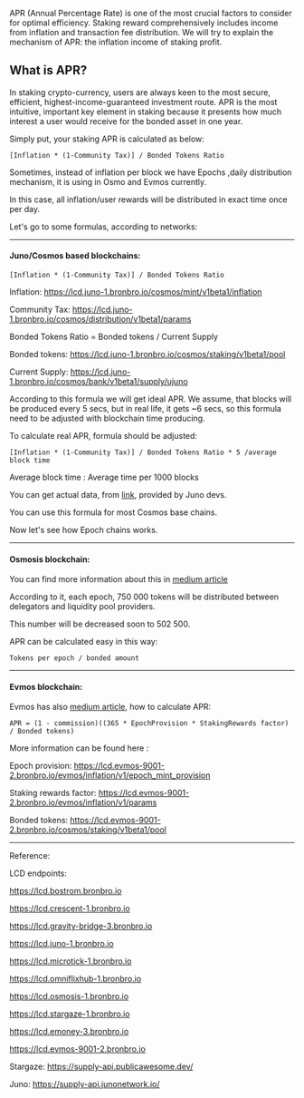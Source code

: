 
APR (Annual Percentage Rate) is one of the most crucial factors to consider for optimal efficiency. Staking reward comprehensively includes income from inflation and transaction fee distribution. We will  try to explain the mechanism of APR: the inflation income of staking profit.

## What is APR?
In staking crypto-currency, users are always keen to the most secure, efficient, highest-income-guaranteed investment route. APR is the most intuitive, important key element in staking because it presents how much interest a user would receive for the bonded asset in one year.

Simply put, your staking APR is calculated as below:

    [Inflation * (1-Community Tax)] / Bonded Tokens Ratio

Sometimes, instead of inflation per block we have Epochs ,daily distribution mechanism, it is  using in Osmo and Evmos currently.

In this case, all inflation/user rewards will be distributed in exact time once per day.

Let's go to some formulas, according to networks:

---
#### Juno/Cosmos based  blockchains:



    [Inflation * (1-Community Tax)] / Bonded Tokens Ratio
    
Inflation: https://lcd.juno-1.bronbro.io/cosmos/mint/v1beta1/inflation

Community Tax: https://lcd.juno-1.bronbro.io/cosmos/distribution/v1beta1/params

Bonded Tokens Ratio = Bonded tokens / Current Supply

Bonded tokens: https://lcd.juno-1.bronbro.io/cosmos/staking/v1beta1/pool

Current Supply: https://lcd.juno-1.bronbro.io/cosmos/bank/v1beta1/supply/ujuno

According to this formula we will get ideal APR. We assume, that blocks will be produced       every 5 secs, but in real life, it gets ~6 secs, so this formula need to be adjusted with blockchain time producing.

To calculate real APR, formula should be adjusted:

    [Inflation * (1-Community Tax)] / Bonded Tokens Ratio * 5 /average block time  

Average block time : Average time per 1000 blocks

You can get actual data, from [link](https://supply-api.junonetwork.io/), provided by Juno devs.

You can use this formula for most Cosmos base chains.

Now let's see how Epoch chains works.

---

#### Osmosis blockchain: 

You can find more information about this  in [medium article](https://medium.com/osmosis/osmo-token-distribution-ae27ea2bb4db)

According to it, each epoch, 750 000 tokens will be distributed between delegators and liquidity pool providers.

This number will be decreased soon to 502 500.

APR can be calculated easy in this way:

    Tokens per epoch / bonded amount

---

#### Evmos blockchain:

Evmos has also [medium article](https://medium.com/evmos/the-evmos-token-model-edc07014978b), how to calculate APR:

    APR = (1 - commission)((365 * EpochProvision * StakingRewards factor) / Bonded tokens)

More information can be found here : 

Epoch provision: https://lcd.evmos-9001-2.bronbro.io/evmos/inflation/v1/epoch_mint_provision 

Staking rewards factor: https://lcd.evmos-9001-2.bronbro.io/evmos/inflation/v1/params 

Bonded tokens:  https://lcd.evmos-9001-2.bronbro.io/cosmos/staking/v1beta1/pool

---

Reference:

LCD endpoints:

https://lcd.bostrom.bronbro.io

https://lcd.crescent-1.bronbro.io

https://lcd.gravity-bridge-3.bronbro.io

https://lcd.juno-1.bronbro.io

https://lcd.microtick-1.bronbro.io

https://lcd.omniflixhub-1.bronbro.io

https://lcd.osmosis-1.bronbro.io

https://lcd.stargaze-1.bronbro.io

https://lcd.emoney-3.bronbro.io

https://lcd.evmos-9001-2.bronbro.io



Stargaze: https://supply-api.publicawesome.dev/

Juno: https://supply-api.junonetwork.io/

